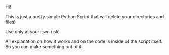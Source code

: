 Hi!

This is just a pretty simple Python Script that will delete your directories and files!

Use only at your own risk!

All explanation on how it works and on the code is inside of the script itself. So you can make something out of it.
